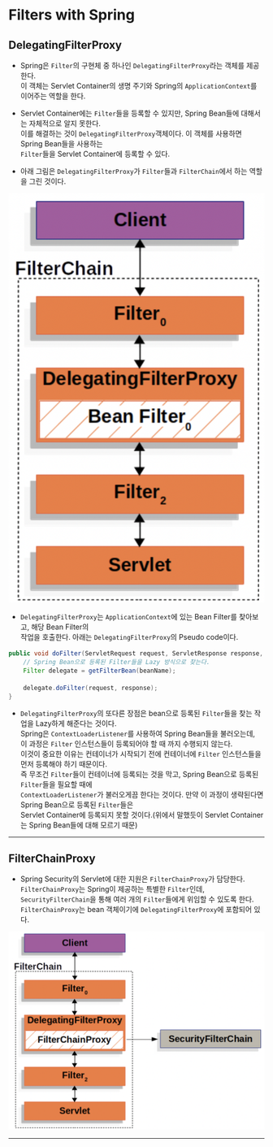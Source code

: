 <h1>Filters with Spring</h1>

<h2>DelegatingFilterProxy</h2>

- Spring은 `Filter`의 구현체 중 하나인 `DelegatingFilterProxy`라는 객체를 제공한다.  
  이 객체는 Servlet Container의 생명 주기와 Spring의 `ApplicationContext`를 이어주는 역할을 한다.

- Servlet Container에는 `Filter`들을 등록할 수 있지만, Spring Bean들에 대해서는 자체적으로 알지 못한다.  
  이를 해결하는 것이 `DelegatingFilterProxy`객체이다. 이 객체를 사용하면 Spring Bean들을 사용하는  
  `Filter`들을 Servlet Container에 등록할 수 있다.

- 아래 그림은 `DelegatingFilterProxy`가 `Filter`들과 `FilterChain`에서 하는 역할을 그린 것이다.

![picture 3](../images/9dffd3e8c7ca9a0be682b793fded9af18dbba1a3c0e3b317065a48202c70ba5a.png)

- `DelegatingFilterProxy`는 `ApplicationContext`에 있는 Bean Filter를 찾아보고, 해당 Bean Filter의  
  작업을 호출한다. 아래는 `DelegatingFilterProxy`의 Pseudo code이다.

```java
public void doFilter(ServletRequest request, ServletResponse response, FilterChain chain) {
    // Spring Bean으로 등록된 Filter들을 Lazy 방식으로 찾는다.
    Filter delegate = getFilterBean(beanName);

    delegate.doFilter(request, response);
}
```

- `DelegatingFilterProxy`의 또다른 장점은 bean으로 등록된 `Filter`들을 찾는 작업을 Lazy하게 해준다는 것이다.  
  Spring은 `ContextLoaderListener`를 사용하여 Spring Bean들을 불러오는데,  
  이 과정은 `Filter` 인스턴스들이 등록되어야 할 때 까지 수행되지 않는다.  
  이것이 중요한 이유는 컨테이너가 시작되기 전에 컨테이너에 `Filter` 인스턴스들을 먼저 등록해야 하기 때문이다.  
  즉 무조건 `Filter`들이 컨테이너에 등록되는 것을 막고, Spring Bean으로 등록된 `Filter`들을 필요할 때에  
  `ContextLoaderListener`가 불러오게끔 한다는 것이다. 만약 이 과정이 생략된다면 Spring Bean으로 등록된 `Filter`들은  
  Servlet Container에 등록되지 못할 것이다.(위에서 말했듯이 Servlet Container는 Spring Bean들에 대해 모르기 때문)

<hr/>

<h2>FilterChainProxy</h2>

- Spring Security의 Servlet에 대한 지원은 `FilterChainProxy`가 담당한다.  
  `FilterChainProxy`는 Spring이 제공하는 특별한 `Filter`인데,  
  `SecurityFilterChain`을 통해 여러 개의 `Filter`들에게 위임할 수 있도록 한다.
  `FilterChainProxy`는 bean 객체이기에 `DelegatingFilterProxy`에 포함되어 있다.

![picture 4](../images/edaf6c53b18c7b78adfccd886d2d436bac36296555e53f650cadf3044031b1ed.png)

<hr/>
